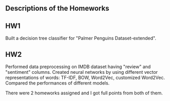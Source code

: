 ## Descriptions of the Homeworks
HW1
-----
Built a decision tree classifier for "Palmer Penguins Dataset-extended". 

HW2
-----
Performed data preprocessing on IMDB dataset having "review" and "sentiment" columns. 
Created neural networks by using different vector representations of words: TF-IDF, BOW, Word2Vec, customized Word2Vec.
Compared the performances of different models.

There were 2 homeworks assigned and I got full points from both of them. 
